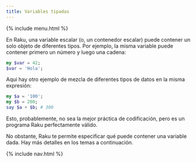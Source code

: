 ```yaml
---
title: Variables tipadas
---
```


{% include menu.html %}

En Raku, una variable escalar (o, un contenedor escalar) puede contener un solo objeto de diferentes tipos. Por ejemplo, la misma variable puede contener primero un número y luego una cadena:

```raku
my $var = 42;
$var = 'Hola';
```

Aquí hay otro ejemplo de mezcla de diferentes tipos de datos en la misma expresión:

```raku
my $a = '100';
my $b = 200;
say $a + $b; # 300
```

Esto, probablemente, no sea la mejor práctica de codificación, pero es un programa Raku perfectamente válido.

No obstante, Raku te permite especificar qué puede contener una variable dada. Hay más detalles en los temas a continuación.

{% include nav.html %}